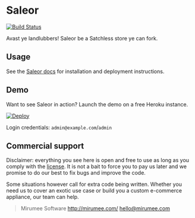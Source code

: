 Saleor
======

[![Build Status](https://circleci.com/gh/mikeres0/saleor.png?circle-token=:circle-token)](https://circleci.com/gh/:mikeres0/:saleor.png?circle-token=:circle-token)

Avast ye landlubbers! Saleor be a Satchless store ye can fork.


Usage
-----

See the [Saleor docs](https://saleor.readthedocs.io) for installation and deployment instructions.


Demo
----

Want to see Saleor in action? Launch the demo on a free Heroku instance.

[![Deploy](https://www.herokucdn.com/deploy/button.png)](https://heroku.com/deploy)

Login credentials: `admin@example.com`/`admin`


Commercial support
------------------

Disclaimer: everything you see here is open and free to use as long as you comply with the [license](LICENSE). It is not a bait to force you to pay us later and we promise to do our best to fix bugs and improve the code.

Some situations however call for extra code being written. Whether you need us to cover an exotic use case or build you a custom e-commerce appliance, our team can help.

> Mirumee Software
> http://mirumee.com/
> hello@mirumee.com
